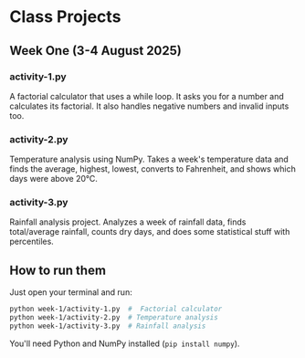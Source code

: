 # Class Projects


## Week One (3-4 August 2025)

### activity-1.py
A factorial calculator that uses a while loop. It asks you for a number and calculates its factorial. It also handles negative numbers and invalid inputs too.

### activity-2.py
Temperature analysis using NumPy. Takes a week's temperature data and finds the average, highest, lowest, converts to Fahrenheit, and shows which days were above 20°C.

### activity-3.py
Rainfall analysis project. Analyzes a week of rainfall data, finds total/average rainfall, counts dry days, and does some statistical stuff with percentiles.

## How to run them

Just open your terminal and run:
```bash
python week-1/activity-1.py  #  Factorial calculator
python week-1/activity-2.py  # Temperature analysis
python week-1/activity-3.py  # Rainfall analysis
```

You'll need Python and NumPy installed (`pip install numpy`).

